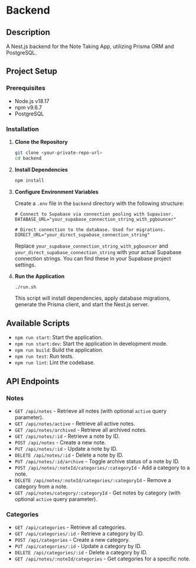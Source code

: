 # Backend

## Description

A Nest.js backend for the Note Taking App, utilizing Prisma ORM and PostgreSQL.

## Project Setup

### Prerequisites

- Node.js v18.17
- npm v9.6.7
- PostgreSQL

### Installation

1. **Clone the Repository**

   ```bash
   git clone <your-private-repo-url>
   cd backend
   ```

2. **Install Dependencies**

   ```bash
   npm install
   ```

3. **Configure Environment Variables**

   Create a `.env` file in the `backend` directory with the following structure:

   ```
   # Connect to Supabase via connection pooling with Supavisor.
   DATABASE_URL="your_supabase_connection_string_with_pgbouncer"

   # Direct connection to the database. Used for migrations.
   DIRECT_URL="your_direct_supabase_connection_string"
   ```

   Replace `your_supabase_connection_string_with_pgbouncer` and `your_direct_supabase_connection_string` with your actual Supabase connection strings. You can find these in your Supabase project settings.

4. **Run the Application**

   ```bash
   ./run.sh
   ```

   This script will install dependencies, apply database migrations, generate the Prisma client, and start the Nest.js server.

## Available Scripts

- `npm run start`: Start the application.
- `npm run start:dev`: Start the application in development mode.
- `npm run build`: Build the application.
- `npm run test`: Run tests.
- `npm run lint`: Lint the codebase.

## API Endpoints

### Notes

- `GET /api/notes` - Retrieve all notes (with optional `active` query parameter).
- `GET /api/notes/active` - Retrieve all active notes.
- `GET /api/notes/archived` - Retrieve all archived notes.
- `GET /api/notes/:id` - Retrieve a note by ID.
- `POST /api/notes` - Create a new note.
- `PUT /api/notes/:id` - Update a note by ID.
- `DELETE /api/notes/:id` - Delete a note by ID.
- `PUT /api/notes/:id/archive` - Toggle archive status of a note by ID.
- `POST /api/notes/:noteId/categories/:categoryId` - Add a category to a note.
- `DELETE /api/notes/:noteId/categories/:categoryId` - Remove a category from a note.
- `GET /api/notes/category/:categoryId` - Get notes by category (with optional `active` query parameter).

### Categories

- `GET /api/categories` - Retrieve all categories.
- `GET /api/categories/:id` - Retrieve a category by ID.
- `POST /api/categories` - Create a new category.
- `PUT /api/categories/:id` - Update a category by ID.
- `DELETE /api/categories/:id` - Delete a category by ID.
- `GET /api/notes/:noteId/categories` - Get categories for a specific note.
